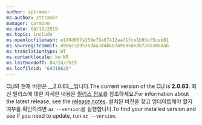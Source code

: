 ```yaml
---
author: sptramer
ms.author: sttramer
manager: carmonm
ms.date: 04/18/2019
ms.topic: include
ms.openlocfilehash: e149d007a159e79a87412aa71fce1b93af5ceb01
ms.sourcegitcommit: 4906c38953bdaa344b66749685dedbf2da386dab
ms.translationtype: HT
ms.contentlocale: ko-KR
ms.lasthandoff: 04/24/2019
ms.locfileid: "64318620"
---
```

<span data-ttu-id="a7de8-101">CLI의 현재 버전은 __2.0.63__입니다.</span><span class="sxs-lookup"><span data-stu-id="a7de8-101">The current version of the CLI is __2.0.63__.</span></span> <span data-ttu-id="a7de8-102">최신 릴리스에 대한 자세한 내용은 [릴리스 정보](../release-notes-azure-cli.md)를 참조하세요.</span><span class="sxs-lookup"><span data-stu-id="a7de8-102">For information about the latest release, see the [release notes](../release-notes-azure-cli.md).</span></span> <span data-ttu-id="a7de8-103">설치된 버전을 찾고 업데이트해야 할지 여부를 확인하려면 `az --version`을 실행합니다.</span><span class="sxs-lookup"><span data-stu-id="a7de8-103">To find your installed version and see if you need to update, run `az --version`.</span></span>
